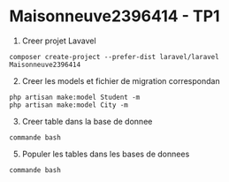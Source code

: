 # Maisonneuve2396414 - TP1

1. Creer projet Lavavel
```
composer create-project --prefer-dist laravel/laravel Maisonneuve2396414
```

2. Creer les models et fichier de migration correspondan
```
php artisan make:model Student -m
php artisan make:model City -m
```

3. Creer table dans la base de donnee
```
commande bash
```

5. Populer les tables dans les bases de donnees
```
commande bash
```
